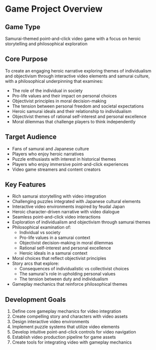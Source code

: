# Game Project Overview

## Game Type
Samurai-themed point-and-click video game with a focus on heroic storytelling and philosophical exploration

## Core Purpose
To create an engaging heroic narrative exploring themes of individualism and objectivism through interactive video elements and samurai culture, with a philosophical underpinning that examines:
- The role of the individual in society
- Pro-life values and their impact on personal choices
- Objectivist principles in moral decision-making
- The tension between personal freedom and societal expectations
- Heroic samurai ideals and their relationship to individualism
- Objectivist themes of rational self-interest and personal excellence
- Moral dilemmas that challenge players to think independently

## Target Audience
- Fans of samurai and Japanese culture
- Players who enjoy heroic narratives
- Puzzle enthusiasts with interest in historical themes
- Players who enjoy immersive point-and-click experiences
- Video game streamers and content creators

## Key Features
- Rich samurai storytelling with video integration
- Challenging puzzles integrated with Japanese cultural elements
- Interactive video environments inspired by feudal Japan
- Heroic character-driven narrative with video dialogue
- Seamless point-and-click video interactions
- Exploration of individualism and objectivism through samurai themes
- Philosophical examination of:
  * Individual vs society
  * Pro-life values in a samurai context
  * Objectivist decision-making in moral dilemmas
  * Rational self-interest and personal excellence
  * Heroic ideals in a samurai context
- Moral choices that reflect objectivist principles
- Story arcs that explore:
  * Consequences of individualistic vs collectivist choices
  * The samurai's role in upholding personal values
  * The tension between duty and individualism
- Gameplay mechanics that reinforce philosophical themes

## Development Goals
1. Define core gameplay mechanics for video integration
2. Create compelling story and characters with video assets
3. Design interactive video environments
4. Implement puzzle systems that utilize video elements
5. Develop intuitive point-and-click controls for video navigation
6. Establish video production pipeline for game assets
7. Create tools for integrating video with gameplay mechanics
